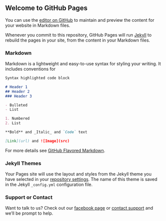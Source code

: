 ## Welcome to GitHub Pages

You can use the [editor on GitHub](https://github.com/eduardourso/vitalbible/edit/master/index.md) to maintain and preview the content for your website in Markdown files.

Whenever you commit to this repository, GitHub Pages will run [Jekyll](https://jekyllrb.com/) to rebuild the pages in your site, from the content in your Markdown files.

### Markdown

Markdown is a lightweight and easy-to-use syntax for styling your writing. It includes conventions for

```markdown
Syntax highlighted code block

# Header 1
## Header 2
### Header 3

- Bulleted
- List

1. Numbered
2. List

**Bold** and _Italic_ and `Code` text

[Link](url) and ![Image](src)
```

For more details see [GitHub Flavored Markdown](https://guides.github.com/features/mastering-markdown/).

### Jekyll Themes

Your Pages site will use the layout and styles from the Jekyll theme you have selected in your [repository settings](https://github.com/eduardourso/vitalbible/settings). The name of this theme is saved in the Jekyll `_config.yml` configuration file.

### Support or Contact

Want to talk to us? Check out our [facebook page](https://help.github.com/categories/github-pages-basics/) or [contact support](vitalbible@gmail.com) and we’ll be prompt to help.
